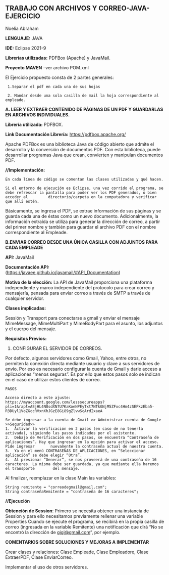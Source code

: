 ## TRABAJO CON ARCHIVOS Y CORREO-JAVA-EJERCICIO
Noelia Abraham

**LENGUAJE:** JAVA

**IDE:** Eclipse 2021-9 

**Librerías utilizadas:** PDFBox (Apache) y JavaMail.

**Proyecto MAVEN** –ver archivo POM.xml


El Ejercicio propuesto consta de 2 partes generales: 

     1.Separar el pdf en cada una de sus hojas

     2. Mandar desde una sola casilla de mail la hoja correspondiente al empleade.



**A. LEER Y EXTRAER CONTENIDO DE PÁGINAS DE UN PDF Y GUARDARLAS EN ARCHIVOS INDIVIDUALES.**

  **Librería utilizada:** PDFBOX. 
  
  **Link Documentación Librería:** https://pdfbox.apache.org/
  
  Apache PDFBox es una biblioteca Java de código abierto que admite el desarrollo y la conversión de documentos PDF. Con esta biblioteca, puede desarrollar     programas Java que crean, convierten y manipulan documentos PDF.


**//Implementación:** 

    En cada línea de código se comentan las clases utilizadas y qué hacen. 
    
    Si el entorno de ejecución es Eclipse, una vez corrido el programa, se debe refrescar la pantalla para poder ver los PDF generados, o bien acceder al         directorio/carpeta en la computadora y verificar que allí estén. 
    
   Básicamente, se ingresa el PDF, se extrae información de sus páginas y se guarda cada una de éstas como un nuevo documento. Adicionalmente, la información    extraída se utiliza para generar la dirección de correo, a partir del primer nombre y también para guardar el archivo PDF con el nombre correspondiente al    Empleade. 

**B.ENVIAR CORREO DESDE UNA ÚNICA CASILLA CON ADJUNTOS PARA CADA EMPLEADE**

**API:** JavaMail

**Documentación API:** (https://javaee.github.io/javamail/#API_Documentation)

**Motivo de la elección:** La API de JavaMail proporciona una plataforma independiente y marco independiente del protocolo para crear correo y mensajería, pensada para enviar correo a través de SMTP a través de cualquier servidor.

**Clases implicadas:** 

   Sessión y Transport para conectarse a gmail y enviar el mensaje
   MimeMessage, MimeMultiPart y MimeBodyPart para el asunto, los adjuntos y el cuerpo del mensaje. 

**Requisitos Previos:**

1. CONFIGURAR EL SERVIDOR DE CORREOS.

Por defecto, algunos servidores como Gmail, Yahoo, entre otros, no permiten la conexión directa mediante usuario y clave a sus servidores de envío. Por eso es necesario configurar la cuenta de Gmail y darle acceso a aplicaciones “menos seguras”.  Es por ello que estos pasos solo se indican en el caso de utilizar estos clientes de correo. 

    PASOS

    Acceso directo a este ajuste: https://myaccount.google.com/lesssecureapps?pli=1&rapt=AEjHL4N8sdXN7U7KaKoeNPEyTxt7NTkGNjM5ZFxc4Hm4zSEPkzEba5-R3DUyl1VoZGccRVxnXhJGzE8Gi89gZlvwScArdIxaeA

    Se debe ingresar a la cuenta de Gmail >> Administrar cuenta de Google >>Seguridad>>
    1.	Activar la verificación en 2 pasos (en caso de no tenerla activada), siguiendo las pasos indicados por el asistente. 
    2.	Debajo de Verificación en dos pasos, se encuentra “Contraseña de aplicaciones”. Hay que ingresar en la opción para activar el acceso. Pide ingresar       nuevamente la contraseña actual de nuestra cuenta.
    3.	Ya en el menú CONTRASEÑAS DE APLICACIONES, en “Seleccionar aplicación” se debe elegir “Otra”. 
    4.	Al presionar “Generar”, se nos proveerá de una contraseña de 16 caracteres. La misma debe ser guardada, ya que mediante ella haremos el transporte        del mensaje. 


  Al finalizar, reemplazar en la clase Main las variables:
  
    String remitente = "correodegmail@gmail.com"; 
    String contraseñaRemitente = "contraseña de 16 caracteres";


**//Ejecución**

**Obtención de Session**: Primero se necesita obtener una instancia de  Session y para ello necesitamos previamente rellenar una variable Properties
Cuando se ejecute el programa, se recibirá en la propia casilla de correo (ingresada en la variable Remitente) una notificación que dirá “No se encontró la dirección de gigi@gmail.com”, por ejemplo. 


**COMENTARIOS SOBRE SOLUCIONES Y MEJORAS A IMPLEMENTAR**

Crear clases y relaciones: Clase Empleade, Clase Empleadore, Clase ExtraerPDF, Clase EnviarCorreo.

Implementar el uso de otros servidores.


